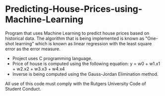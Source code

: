 # Predicting-House-Prices-using-Machine-Learning
Program that uses Machine Learning to predict house prices based on historical data. The algorithm that is being implemented is known as "One-shot learning" which is known as linear regression with the least square error as the error measure.

* Project uses C programming language.
* Price of house is computed using the following equation: y = w0 + w1.x1 + w2.x2 + w3.x3 + w4.x4
* Inverse is being computed using the Gauss-Jordan Elimination method.

All use of this code must comply with the Rutgers University Code of Student Conduct.





